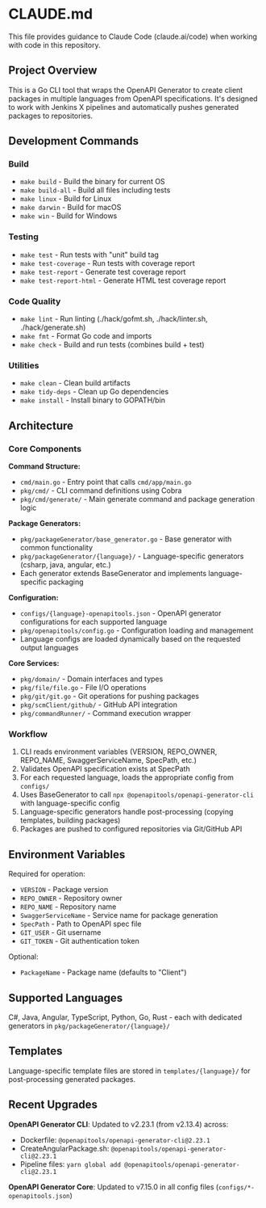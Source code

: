 # CLAUDE.md

This file provides guidance to Claude Code (claude.ai/code) when working with code in this repository.

## Project Overview

This is a Go CLI tool that wraps the OpenAPI Generator to create client packages in multiple languages from OpenAPI specifications. It's designed to work with Jenkins X pipelines and automatically pushes generated packages to repositories.

## Development Commands

### Build
- `make build` - Build the binary for current OS
- `make build-all` - Build all files including tests
- `make linux` - Build for Linux
- `make darwin` - Build for macOS
- `make win` - Build for Windows

### Testing
- `make test` - Run tests with "unit" build tag
- `make test-coverage` - Run tests with coverage report
- `make test-report` - Generate test coverage report
- `make test-report-html` - Generate HTML test coverage report

### Code Quality
- `make lint` - Run linting (./hack/gofmt.sh, ./hack/linter.sh, ./hack/generate.sh)
- `make fmt` - Format Go code and imports
- `make check` - Build and run tests (combines build + test)

### Utilities
- `make clean` - Clean build artifacts
- `make tidy-deps` - Clean up Go dependencies
- `make install` - Install binary to GOPATH/bin

## Architecture

### Core Components

**Command Structure:**
- `cmd/main.go` - Entry point that calls `cmd/app/main.go`
- `pkg/cmd/` - CLI command definitions using Cobra
- `pkg/cmd/generate/` - Main generate command and package generation logic

**Package Generators:**
- `pkg/packageGenerator/base_generator.go` - Base generator with common functionality
- `pkg/packageGenerator/{language}/` - Language-specific generators (csharp, java, angular, etc.)
- Each generator extends BaseGenerator and implements language-specific packaging

**Configuration:**
- `configs/{language}-openapitools.json` - OpenAPI generator configurations for each supported language
- `pkg/openapitools/config.go` - Configuration loading and management
- Language configs are loaded dynamically based on the requested output languages

**Core Services:**
- `pkg/domain/` - Domain interfaces and types
- `pkg/file/file.go` - File I/O operations
- `pkg/git/git.go` - Git operations for pushing packages
- `pkg/scmClient/github/` - GitHub API integration
- `pkg/commandRunner/` - Command execution wrapper

### Workflow

1. CLI reads environment variables (VERSION, REPO_OWNER, REPO_NAME, SwaggerServiceName, SpecPath, etc.)
2. Validates OpenAPI specification exists at SpecPath
3. For each requested language, loads the appropriate config from `configs/`
4. Uses BaseGenerator to call `npx @openapitools/openapi-generator-cli` with language-specific config
5. Language-specific generators handle post-processing (copying templates, building packages)
6. Packages are pushed to configured repositories via Git/GitHub API

## Environment Variables

Required for operation:
- `VERSION` - Package version
- `REPO_OWNER` - Repository owner
- `REPO_NAME` - Repository name  
- `SwaggerServiceName` - Service name for package generation
- `SpecPath` - Path to OpenAPI spec file
- `GIT_USER` - Git username
- `GIT_TOKEN` - Git authentication token

Optional:
- `PackageName` - Package name (defaults to "Client")

## Supported Languages

C#, Java, Angular, TypeScript, Python, Go, Rust - each with dedicated generators in `pkg/packageGenerator/{language}/`

## Templates

Language-specific template files are stored in `templates/{language}/` for post-processing generated packages.

## Recent Upgrades

**OpenAPI Generator CLI**: Updated to v2.23.1 (from v2.13.4) across:
- Dockerfile: `@openapitools/openapi-generator-cli@2.23.1`
- CreateAngularPackage.sh: `@openapitools/openapi-generator-cli@2.23.1`
- Pipeline files: `yarn global add @openapitools/openapi-generator-cli@2.23.1`

**OpenAPI Generator Core**: Updated to v7.15.0 in all config files (`configs/*-openapitools.json`)
